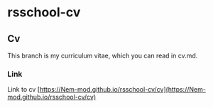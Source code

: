 # rsschool-cv
## Cv
This branch is my curriculum vitae, which you can read in cv.md.
### Link 
Link to cv [https://Nem-mod.github.io/rsschool-cv/cv](https://Nem-mod.github.io/rsschool-cv/cv)